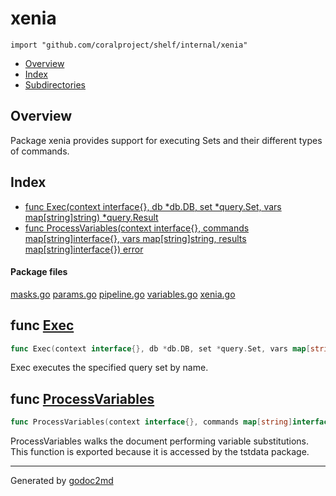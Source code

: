 

# xenia
`import "github.com/coralproject/shelf/internal/xenia"`

* [Overview](#pkg-overview)
* [Index](#pkg-index)
* [Subdirectories](#pkg-subdirectories)

## <a name="pkg-overview">Overview</a>
Package xenia provides support for executing Sets and their different types
of commands.




## <a name="pkg-index">Index</a>
* [func Exec(context interface{}, db *db.DB, set *query.Set, vars map[string]string) *query.Result](#Exec)
* [func ProcessVariables(context interface{}, commands map[string]interface{}, vars map[string]string, results map[string]interface{}) error](#ProcessVariables)


#### <a name="pkg-files">Package files</a>
[masks.go](/src/github.com/coralproject/shelf/internal/xenia/masks.go) [params.go](/src/github.com/coralproject/shelf/internal/xenia/params.go) [pipeline.go](/src/github.com/coralproject/shelf/internal/xenia/pipeline.go) [variables.go](/src/github.com/coralproject/shelf/internal/xenia/variables.go) [xenia.go](/src/github.com/coralproject/shelf/internal/xenia/xenia.go) 





## <a name="Exec">func</a> [Exec](/src/target/xenia.go?s=693:788#L19)
``` go
func Exec(context interface{}, db *db.DB, set *query.Set, vars map[string]string) *query.Result
```
Exec executes the specified query set by name.



## <a name="ProcessVariables">func</a> [ProcessVariables](/src/target/variables.go?s=281:418#L6)
``` go
func ProcessVariables(context interface{}, commands map[string]interface{}, vars map[string]string, results map[string]interface{}) error
```
ProcessVariables walks the document performing variable substitutions.
This function is exported because it is accessed by the tstdata package.








- - -
Generated by [godoc2md](http://godoc.org/github.com/davecheney/godoc2md)
